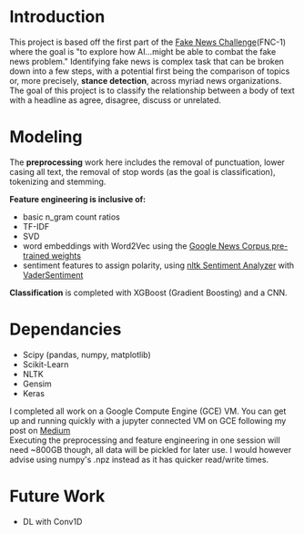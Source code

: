 # Introduction

This project is based off the first part of the [Fake News Challenge](http://www.fakenewschallenge.org/)(FNC-1) where the goal is "to explore how AI...might be able to combat the fake news problem."  Identifying fake news is complex task that can be broken down into a few steps, with a potential first being the comparison of topics or, more precisely, **stance detection**, across myriad news organizations.  The goal of this project is to classify the relationship between a body of text with a headline as agree, disagree, discuss or unrelated.   

# Modeling

The **preprocessing** work here includes the removal of punctuation, lower casing all text, the removal of stop words (as the goal is classification), tokenizing and stemming.  

**Feature engineering is inclusive of:**
 - basic n_gram count ratios
 - TF-IDF 
 - SVD
 - word embeddings with Word2Vec using the [Google News Corpus pre-trained weights](https://drive.google.com/file/d/0B7XkCwpI5KDYNlNUTTlSS21pQmM/edit)
 - sentiment features to assign polarity, using [nltk Sentiment Analyzer](https://www.nltk.org/_modules/nltk/sentiment/vader.html) with [VaderSentiment](https://github.com/mgavish/vaderSentiment) 
 
 
**Classification** is completed with XGBoost (Gradient Boosting) and a CNN.

# Dependancies

- Scipy (pandas, numpy, matplotlib)
- Scikit-Learn
- NLTK
- Gensim
- Keras

I completed all work on a Google Compute Engine (GCE) VM.  You can get up and running quickly with a jupyter connected VM on GCE following my post on [Medium](https://medium.com/@mngavish/deep-learning-on-google-compute-engine-through-jupyter-interface-15d64e7d7e00)  
Executing the preprocessing and feature engineering in one session will need ~800GB though, all data will be pickled for later use. I would however advise using numpy's .npz instead as it has quicker read/write times.  


# Future Work
 - DL with Conv1D